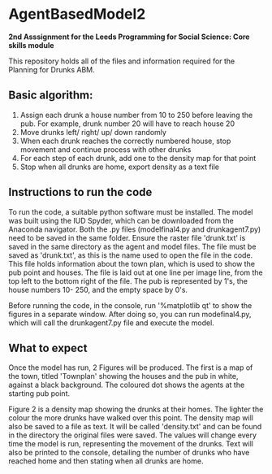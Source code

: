 # AgentBasedModel2
**2nd Asssignment for the Leeds Programming for Social Science: Core skills module**

This repository holds all of the files and information required for the Planning for Drunks ABM.

## Basic algorithm:
1. Assign each drunk a house number from 10 to 250 before leaving the pub. 
For example, drunk number 20 will have to reach house 20
2. Move drunks left/ right/ up/ down randomly
3. When each drunk reaches the correctly numbered house, stop movement and continue process with other drunks
4. For each step of each drunk, add one to the density map for that point
5. Stop when all drunks are home, export density as a text file

## Instructions to run the code
To run the code, a suitable python software must be installed. The model was built using the IUD Spyder, which can be downloaded from the Anaconda navigator.
Both the .py files (modelfinal4.py and drunkagent7.py) need to be saved in the same folder. Ensure the raster file 'drunk.txt' is saved in the same directory as the agent and model files. The file must be saved as 'drunk.txt', as this is the name used to open the file in the code.
This file holds information about the town plan, which is used to show the pub point and houses. The file is laid out at one line per image line, from the top left to the bottom right of the file. The pub is represented by 1's, the house numbers 10- 250, and the empty space by 0's.

Before running the code, in the console, run '%matplotlib qt' to show the figures in a separate window. After doing so, you can run modefinal4.py, which will call the drunkagent7.py file and execute the model.

## What to expect
Once the model has run, 2 Figures will be produced. The first is a map of the town, titled 'Townplan' showing the houses and the pub in white, against a black background. The coloured dot shows the agents at the starting pub point.

Figure 2 is a density map showing the drunks at their homes. The lighter the colour the more drunks have walked over this point.
The density map will also be saved to a file as text. It will be called 'density.txt' and can be found in the directory the original files were saved. The values will change every time the model is run, representing the movement of the drunks.
Text will also be printed to the console, detailing the number of drunks who have reached home and then stating when all drunks are home.
